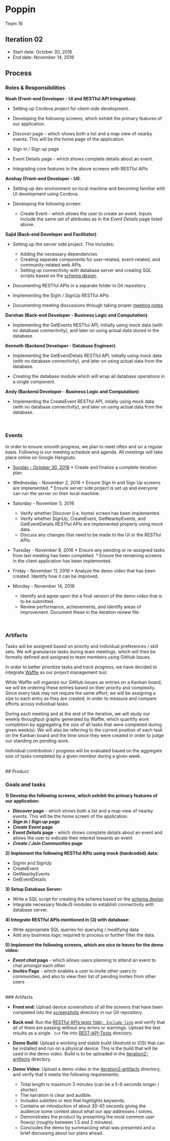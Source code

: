 # Poppin
Team 16

## Iteration 02

 * Start date: October 30, 2016
 * End date: November 14, 2016

## Process

### Roles & Responsibilities


__Noah (Front-end Developer - UI and RESTful API Integration)__: 

* Setting up Cordova project for client-side development.

* Developing the following screens, which exhibit the primary features of our application.

 * _Discover_ page - which shows both a list and a map view of nearby events. This will be the home page of the application.

 * Sign in / Sign up page

 * Event Details page - which shows complete details about an event.

* Integrating core features in the above screens with RESTful APIs



__Anshay (Front-end Developer - UI)__:

* Setting up dev environment on local machine and becoming familiar with UI development using Cordova.

* Developing the following screen:

   * Create Event - which allows the user to create an event. Inputs include the same set of attributes as in the _Event Details_ page listed above.

__Sajid (Back-end Developer and Facilitator)__:

 * Setting up the server side project. This includes:
   * Adding the necessary dependencies
   * Creating separate components for user-related, event-related, and community-related web APIs.
   * Setting up connectivity with database server and creating SQL scripts based on the [schema design](designs/schema_design_v1.md).

 * Documenting RESTful APIs in a separate folder in Git repository

 * Implementing the SigIn / SignUp RESTful APIs

 * Documenting meeting discussions through taking proper [meeting notes](https://github.com/csc301-fall-2016/project-team-16/tree/master/meeting%20notes)

__Darshan (Back-end Developer - Business Logic and Computation)__:

 * Implementing the GetEvents RESTful API, initially using mock data (with no database connectivity), and later on using actual data stored in the database.

__Kenneth (Backend Developer - Database Engineer)__:

 * Implementing the GetEventDetals RESTful API, initially using mock data (with no database connectivity), and later on using actual data from the database.

 * Creating the database module which will wrap all database operations in a single component.

__Andy (Backend Developer - Business Logic and Computation)__:

 * Implementing the CreateEvent RESTful API, intially using mock data (with no database connectivity), and later on using actual data from the database.

<br>

### Events
In order to ensure smooth progress, we plan to meet often and on a regular basis. Following is our meeting schedule and agenda. All meetings will take place online on Google Hangouts.

* [Sunday - October 30, 2016](https://github.com/csc301-fall-2016/project-team-16/blob/master/meeting%20notes/Oct-30-2016.md)
       * Create and finalize a complete iteration plan

* Wednesday - November 2, 2016
      * Ensure Sign In and Sign Up screens are implemented.
      * Ensure server side project is set up and everyone can run the server on their local machine.
* Saturday - November 5, 2016
     * Verify whether _Discover_ (i.e. home) screen has been implemented.
     * Verify whether SignUp, CreateEvent, GetNearbyEvents, and GetEventDetails RESTful APIs are implemented properly using mock data.
     * Discuss any changes that need to be made to the UI or the RESTful APIs.
* Tuesday - November 8, 2016
       * Ensure any pending or re-assigned tasks from last meeting has been completed.
       * Ensure the remaining screens in the client application has been implemented.
* Friday - November 11, 2016
      * Analyze the demo video that has been created. Identify how it can be improved.

* Monday - November 14, 2016
    * Identify and agree upon the a final version of the demo video that is to be submitted.
    * Review performance, achievements, and identify areas of improvement. Document these in the iteration review file.

 <br>

### Artifacts

Tasks will be assigned based on priority and individual preferences / skill sets. We will granularize tasks during team meetings, which will then be formally defined and assigned to team members using GitHub Issues.

In order to better prioritize tasks and track progress, we have decided to integrate [Waffle](https://waffle.io) as our project management tool.

While Waffle will organize our GitHub Issues as entries on a Kanban board, we will be ordering these entries based on their priority and complexity. Since every task may not require the same effort, we will be assigning a *size* to each entry as they are created, in order to measure and compare efforts across individual tasks.

During each meeting and at the end of the iteration, we will study our weekly throughput graphs generated by Waffle, which quantify work completion by aggregating the *size* of all tasks that were completed during given week(s). We will also be referring to the current position of each task on the Kanban board and the time since they were created in order to judge our standing on pending work.

Individual contribution / progress will be evaluated based on the aggregate *size* of tasks completed by a given member during a given week.

<br>
## Product

### Goals and tasks

__1) Develop the following screens, which exhibit the primary features of our application:__

 * __*Discover* page__ - which shows both a list and a map view of nearby events. This will be the home screen of the application.
 * __*Sign in* / *Sign up* page__
 * __*Create Event* page__
 * __*Event Details* page__ - which shows complete details about an event and allows the user to indicate their interest towards an event
 * __*Create / Join Communities* page__


__2) Implement the following RESTful APIs using mock (hardcoded) data:__

 * SignIn and SignUp
 * CreateEvent
 * GetNearbyEvents
 * GetEventDetails

__3) Setup Database Server:__

 * Write a SQL script for creating the schema based on the [schema design](designs/schema_design_v1.md)
 * Integrate necessary NodeJS modules to establish connectivity with database server.

__4) Integrate RESTful APIs mentioned in (3) with database:__

 * Write appropriate SQL queries for querying / modifying data
 * Add any business logic required to process or further filter the data.

__5) Implement the following screens, which are *nice to haves* for the demo video:__

 * __*Event chat* page__ - which allows users planning to attend an event to chat amongst each other
 * __*Invites* Page__ - which enables a user to invite other users to communities, and also to view their list of pending invites from other users

<br>
### Artifacts

* __Front end:__ Upload device screenshots of all the screens that have been completed into the [screenshots](iteration2-artifacts/screenshots) directory in our Git repository.

* __Back end__: Run the [RESTful APIs tests `TODO: Include link`]() and verify that all of them are passing without any errors or warnings. Upload the test results as a single `.txt` file into [REST-API-Tests](iteration2-artifacts/REST-API-Tests) directory.

* __Demo Build__: Upload a working and stable build (Android or iOS) that can be installed and run on a physical device. This is the build that will be used in the demo video. Build is to be uploaded in the [iteration2-artifacts](iteration2-artifacts) directory.

* __Demo Video__: Upload a demo video in the [iteration2-artifacts](iteration2-artifacts) directory, and verify that it meets the following requirements:

  * Total length is maximum 3 minutes (can be a 5-6 seconds longer / shorter)
  * The narration is clear and audible.
  * Includes subtitles or text that highlights keywords.
  * Contains an introduction of about 30-45 seconds giving the audience some context about what our app addresses / solves.
  * Demonstrates the product by presenting the most common user flow(s) (roughly between 1.5 and 2 minutes).
  * Concludes the demo by summarizing what was presented and a brief discussing about our plans ahead.
